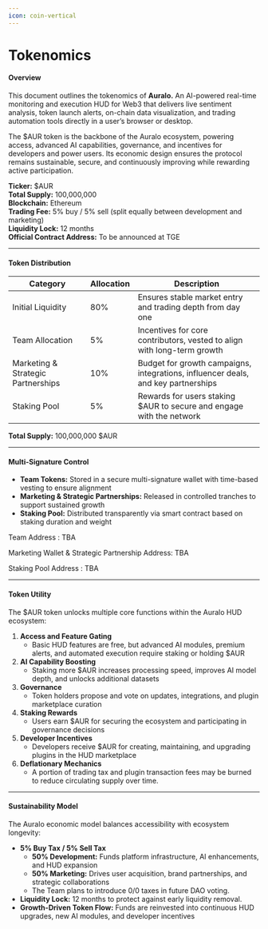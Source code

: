```yaml
---
icon: coin-vertical
---
```


# Tokenomics

#### Overview

This document outlines the tokenomics of **Auralo.** An AI-powered real-time monitoring and execution HUD for Web3 that delivers live sentiment analysis, token launch alerts, on-chain data visualization, and trading automation tools directly in a user’s browser or desktop.

The $AUR token is the backbone of the Auralo ecosystem, powering access, advanced AI capabilities, governance, and incentives for developers and power users. Its economic design ensures the protocol remains sustainable, secure, and continuously improving while rewarding active participation.

**Ticker:** $AUR\
**Total Supply:** 100,000,000\
**Blockchain:** Ethereum\
**Trading Fee:** 5% buy / 5% sell (split equally between development and marketing)\
**Liquidity Lock:** 12 months\
**Official Contract Address:** To be announced at TGE

***

#### Token Distribution

| Category                           | Allocation | Description                                                                       |
| ---------------------------------- | ---------- | --------------------------------------------------------------------------------- |
| Initial Liquidity                  | 80%        | Ensures stable market entry and trading depth from day one                        |
| Team Allocation                    | 5%         | Incentives for core contributors, vested to align with long-term growth           |
| Marketing & Strategic Partnerships | 10%        | Budget for growth campaigns, integrations, influencer deals, and key partnerships |
| Staking Pool                       | 5%         | Rewards for users staking $AUR to secure and engage with the network              |

**Total Supply:** 100,000,000 $AUR

***

#### Multi-Signature Control

* **Team Tokens:** Stored in a secure multi-signature wallet with time-based vesting to ensure alignment
* **Marketing & Strategic Partnerships:** Released in controlled tranches to support sustained growth
* **Staking Pool:** Distributed transparently via smart contract based on staking duration and weight&#x20;



Team Address : TBA

Marketing Wallet & Strategic Partnership Address: TBA

Staking Pool Address : TBA

***

#### Token Utility

The $AUR token unlocks multiple core functions within the Auralo HUD ecosystem:

1. **Access and Feature Gating**
   * Basic HUD features are free, but advanced AI modules, premium alerts, and automated execution require staking or holding $AUR
2. **AI Capability Boosting**
   * Staking more $AUR increases processing speed, improves AI model depth, and unlocks additional datasets
3. **Governance**
   * Token holders propose and vote on updates, integrations, and plugin marketplace curation
4. **Staking Rewards**
   * Users earn $AUR for securing the ecosystem and participating in governance decisions
5. **Developer Incentives**
   * Developers receive $AUR for creating, maintaining, and upgrading plugins in the HUD marketplace
6. **Deflationary Mechanics**
   * A portion of trading tax and plugin transaction fees may be burned to reduce circulating supply over time.

***

#### Sustainability Model

The Auralo economic model balances accessibility with ecosystem longevity:

* **5% Buy Tax / 5% Sell Tax**
  * **50% Development:** Funds platform infrastructure, AI enhancements, and HUD expansion
  * **50% Marketing:** Drives user acquisition, brand partnerships, and strategic collaborations
  * The Team plans to introduce 0/0 taxes in future DAO voting.
* **Liquidity Lock:** 12 months to protect against early liquidity removal.
* **Growth-Driven Token Flow:** Funds are reinvested into continuous HUD upgrades, new AI modules, and developer incentives
